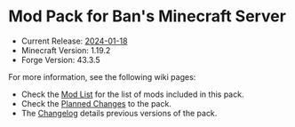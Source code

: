 # Mod Pack for Ban's Minecraft Server

- Current Release: [2024-01-18]
- Minecraft Version: 1.19.2
- Forge Version: 43.3.5

For more information, see the following wiki pages:

- Check the [Mod List] for the list of mods included in this pack.
- Check the [Planned Changes] to the pack.
- The [Changelog] details previous versions of the pack.

[2024-01-18]: https://git.blakerain.com/bans-minecraft/modpack/releases/tag/2024-01-18
[Mod List]: https://git.blakerain.com/bans-minecraft/modpack/wiki/Mod-List
[Planned Changes]: https://git.blakerain.com/bans-minecraft/modpack/wiki/Planned-Changes
[Changelog]: https://git.blakerain.com/bans-minecraft/modpack/wiki/Changelog
